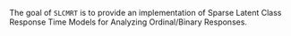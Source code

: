 The goal of `SLCMRT` is to provide an implementation of Sparse Latent Class Response Time Models for Analyzing Ordinal/Binary Responses. 
